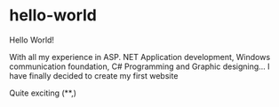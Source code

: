 # hello-world

Hello World!

With all my experience in ASP. NET Application development, Windows communication foundation, C# Programming and Graphic designing... I have finally decided to create my first website

Quite exciting (**,)
